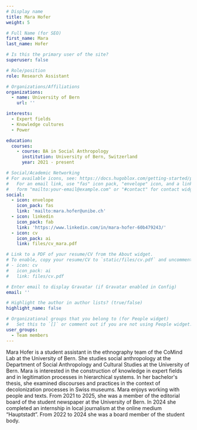 ```yaml
---
# Display name
title: Mara Hofer
weight: 5

# Full Name (for SEO)
first_name: Mara
last_name: Hofer

# Is this the primary user of the site?
superuser: false

# Role/position
role: Research Assistant

# Organizations/Affiliations
organizations:
  - name: University of Bern
    url: ''

interests:
  - Expert fields
  - Knowledge cultures
  - Power

education:
  courses:
    - course: BA in Social Anthropology
      institution: University of Bern, Switzerland
      year: 2021 - present

# Social/Academic Networking
# For available icons, see: https://docs.hugoblox.com/getting-started/page-builder/#icons
#   For an email link, use "fas" icon pack, "envelope" icon, and a link in the
#   form "mailto:your-email@example.com" or "#contact" for contact widget.
social:
  - icon: envelope
    icon_pack: fas
    link: 'mailto:mara.hofer@unibe.ch'
  - icon: linkedin
    icon_pack: fab
    link: 'https://www.linkedin.com/in/mara-hofer-60b479243/'
  - icon: cv
    icon_pack: ai
    link: files/cv_mara.pdf

# Link to a PDF of your resume/CV from the About widget.
# To enable, copy your resume/CV to `static/files/cv.pdf` and uncomment the lines below.
# - icon: cv
#   icon_pack: ai
#   link: files/cv.pdf

# Enter email to display Gravatar (if Gravatar enabled in Config)
email: ''

# Highlight the author in author lists? (true/false)
highlight_name: false

# Organizational groups that you belong to (for People widget)
#   Set this to `[]` or comment out if you are not using People widget.
user_groups:
  - Team members
---
```

Mara Hofer is a student assistant in the ethnography team of the CoMind Lab at the University of Bern. She studies social anthropology at the Department of Social Anthropology and Cultural Studies at the University of Bern. Mara is interested in the construction of knowledge in expert fields and in legitimation processes in hierarchical systems. In her bachelor's thesis, she examined discourses and practices in the context of decolonization processes in Swiss museums. Mara enjoys working with people and texts. From 2021 to 2025, she was a member of the editorial board of the student newspaper at the University of Bern. In 2024 she completed an internship in local journalism at the online medium “Hauptstadt”. From 2022 to 2024 she was a board member of the student body.

